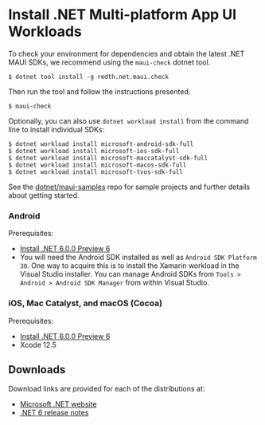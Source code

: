 # Install .NET Multi-platform App UI Workloads

To check your environment for dependencies and obtain the latest .NET MAUI SDKs, we recommend using the `maui-check` dotnet tool.

```console
$ dotnet tool install -g redth.net.maui.check
```

Then run the tool and follow the instructions presented:

```console
$ maui-check
```

Optionally, you can also use `dotnet workload install` from the command line to install individual SDKs:

```console
$ dotnet workload install microsoft-android-sdk-full
$ dotnet workload install microsoft-ios-sdk-full
$ dotnet workload install microsoft-maccatalyst-sdk-full
$ dotnet workload install microsoft-macos-sdk-full
$ dotnet workload install microsoft-tvos-sdk-full
```

See the [dotnet/maui-samples](https://github.com/dotnet/maui-samples/) repo for sample projects and further details about getting started.

### Android

Prerequisites:

* [Install .NET 6.0.0 Preview 6](#downloads)
* You will need the Android SDK installed as well as `Android SDK Platform 30`. One way to acquire this is to install the Xamarin workload in the Visual Studio installer. You can manage Android SDKs from `Tools > Android > Android SDK Manager` from within Visual Studio.

### iOS, Mac Catalyst, and macOS (Cocoa)

Prerequisites:

* [Install .NET 6.0.0 Preview 6](#downloads)
* Xcode 12.5

## Downloads

Download links are provided for each of the distributions at:

- [Microsoft .NET website](https://dotnet.microsoft.com/download/dotnet/6.0)
- [.NET 6 release notes](README.md)